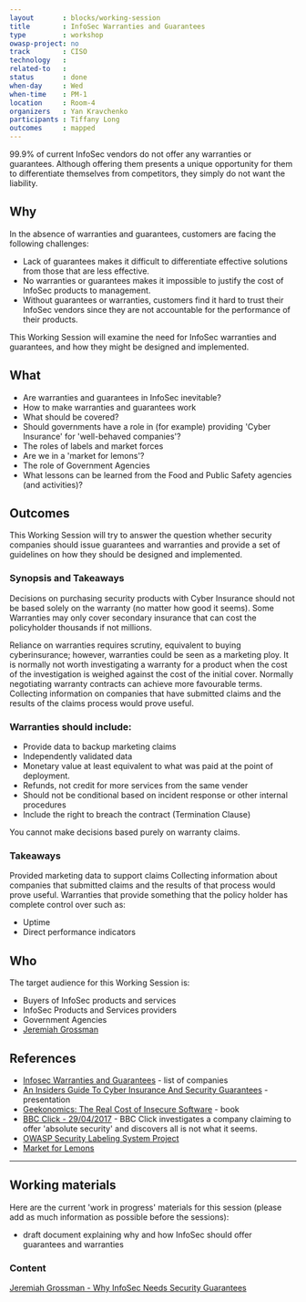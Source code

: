 ```yaml
---
layout       : blocks/working-session
title        : InfoSec Warranties and Guarantees
type         : workshop
owasp-project: no
track        : CISO
technology   :
related-to   :
status       : done
when-day     : Wed
when-time    : PM-1
location     : Room-4
organizers   : Yan Kravchenko
participants : Tiffany Long
outcomes     : mapped
---
```


99.9% of current InfoSec vendors do not offer any warranties or guarantees. Although offering them presents a unique opportunity for them to differentiate themselves from competitors, they simply do not want the liability.

## Why

In the absence of warranties and guarantees, customers are facing the following challenges:
- Lack of guarantees makes it difficult to differentiate effective solutions from those that are less effective.
- No warranties or guarantees makes it impossible to justify the cost of InfoSec products to management.
- Without guarantees or warranties, customers find it hard to trust their InfoSec vendors since they are not accountable for the performance of their products.

This Working Session will examine the need for InfoSec warranties and guarantees, and how they might be designed and implemented.


## What

 - Are warranties and guarantees in InfoSec inevitable?
 - How to make warranties and guarantees work
 - What should be covered?
 - Should governments have a role in (for example) providing 'Cyber Insurance' for 'well-behaved companies'?
 - The roles of labels and market forces
 - Are we in a 'market for lemons'?
 - The role of Government Agencies
 - What lessons can be learned from the Food and Public Safety agencies (and activities)?

## Outcomes

This Working Session will try to answer the question whether security companies should issue guarantees and warranties and provide a set of guidelines on how they should be designed and implemented.

### Synopsis and Takeaways

Decisions on purchasing security products with Cyber Insurance should not be based solely on the warranty (no matter how good it seems). Some Warranties may only cover secondary insurance that can cost the policyholder thousands if not millions.

Reliance on warranties requires scrutiny, equivalent to buying cyberinsurance; however, warranties could be seen as a marketing ploy. It is normally not worth investigating a warranty for a product when the cost of the investigation is weighed against the cost of the initial cover. Normally negotiating warranty contracts can achieve more favourable terms. Collecting information on companies that have submitted claims and the results of the claims process would prove useful.

### Warranties should include:

- Provide data to backup marketing claims
- Independently validated data
- Monetary value at least equivalent to what was paid at the point of deployment.
- Refunds, not credit for more services from the same vender
- Should not be conditional based on incident response or other internal procedures
- Include the right to breach the contract (Termination Clause)

You cannot make decisions based purely on warranty claims.

### Takeaways

Provided marketing data to support claims
Collecting information about companies that submitted claims and the results of that process would prove useful.
Warranties that provide something that the policy holder has complete control over such as:
- Uptime
- Direct performance indicators

## Who

The target audience for this Working Session is:

 - Buyers of InfoSec products and services
 - InfoSec Products and Services providers
 - Government Agencies
 - [Jeremiah Grossman](https://twitter.com/jeremiahg)

## References

 - [Infosec Warranties and Guarantees](http://blog.jeremiahgrossman.com/2017/02/infosec-warranties-and-guarantees.html) - list of companies
 - [An Insiders Guide To Cyber Insurance And Security Guarantees](https://www.blackhat.com/docs/us-16/materials/us-16-Grossman-An-Insiders-Guide-To-Cyber-Insurance-And-Security-Guarantees.pdf) - presentation
 - [Geekonomics: The Real Cost of Insecure Software](https://www.amazon.com/Geekonomics-Real-Insecure-Software-paperback/dp/0321735978) - book
 - [BBC Click - 29/04/2017](https://www.bbc.co.uk/programmes/b08p1nts) - BBC Click investigates a company claiming to offer 'absolute security' and discovers all is not what it seems.
 - [OWASP Security Labeling System Project](https://www.owasp.org/index.php/OWASP_Security_Labeling_System_Project)
 - [Market for Lemons](https://en.wikipedia.org/wiki/The_Market_for_Lemons)

---

## Working materials
Here are the current 'work in progress' materials for this session (please add as much information as possible before the sessions):
- draft document explaining why and how InfoSec should offer guarantees and warranties

### Content

[Jeremiah Grossman - Why InfoSec Needs Security Guarantees](https://www.slideshare.net/jeremiahgrossman/no-more-snake-oil-why-infosec-needs-security-guarantees)

